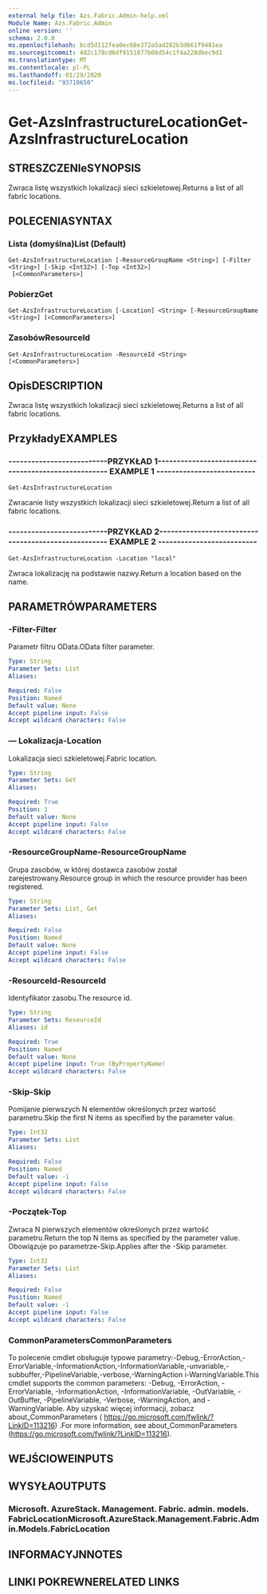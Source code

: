```yaml
---
external help file: Azs.Fabric.Admin-help.xml
Module Name: Azs.Fabric.Admin
online version: ''
schema: 2.0.0
ms.openlocfilehash: bcd5d112fea0ec68e372a5ad282b3d661f9481ea
ms.sourcegitcommit: 4d2c178cd6df9151877b08d54c1f4a228dbec9d1
ms.translationtype: MT
ms.contentlocale: pl-PL
ms.lasthandoff: 01/29/2020
ms.locfileid: "93710650"
---
```

# <span data-ttu-id="974fd-101">Get-AzsInfrastructureLocation</span><span class="sxs-lookup"><span data-stu-id="974fd-101">Get-AzsInfrastructureLocation</span></span>

## <span data-ttu-id="974fd-102">STRESZCZENIe</span><span class="sxs-lookup"><span data-stu-id="974fd-102">SYNOPSIS</span></span>
<span data-ttu-id="974fd-103">Zwraca listę wszystkich lokalizacji sieci szkieletowej.</span><span class="sxs-lookup"><span data-stu-id="974fd-103">Returns a list of all fabric locations.</span></span>

## <span data-ttu-id="974fd-104">POLECENIA</span><span class="sxs-lookup"><span data-stu-id="974fd-104">SYNTAX</span></span>

### <span data-ttu-id="974fd-105">Lista (domyślna)</span><span class="sxs-lookup"><span data-stu-id="974fd-105">List (Default)</span></span>
```
Get-AzsInfrastructureLocation [-ResourceGroupName <String>] [-Filter <String>] [-Skip <Int32>] [-Top <Int32>]
 [<CommonParameters>]
```

### <span data-ttu-id="974fd-106">Pobierz</span><span class="sxs-lookup"><span data-stu-id="974fd-106">Get</span></span>
```
Get-AzsInfrastructureLocation [-Location] <String> [-ResourceGroupName <String>] [<CommonParameters>]
```

### <span data-ttu-id="974fd-107">Zasobów</span><span class="sxs-lookup"><span data-stu-id="974fd-107">ResourceId</span></span>
```
Get-AzsInfrastructureLocation -ResourceId <String> [<CommonParameters>]
```

## <span data-ttu-id="974fd-108">Opis</span><span class="sxs-lookup"><span data-stu-id="974fd-108">DESCRIPTION</span></span>
<span data-ttu-id="974fd-109">Zwraca listę wszystkich lokalizacji sieci szkieletowej.</span><span class="sxs-lookup"><span data-stu-id="974fd-109">Returns a list of all fabric locations.</span></span>

## <span data-ttu-id="974fd-110">Przykłady</span><span class="sxs-lookup"><span data-stu-id="974fd-110">EXAMPLES</span></span>

### <span data-ttu-id="974fd-111">--------------------------PRZYKŁAD 1--------------------------</span><span class="sxs-lookup"><span data-stu-id="974fd-111">-------------------------- EXAMPLE 1 --------------------------</span></span>
```
Get-AzsInfrastructureLocation
```

<span data-ttu-id="974fd-112">Zwracanie listy wszystkich lokalizacji sieci szkieletowej.</span><span class="sxs-lookup"><span data-stu-id="974fd-112">Return a list of all fabric locations.</span></span>

### <span data-ttu-id="974fd-113">--------------------------PRZYKŁAD 2--------------------------</span><span class="sxs-lookup"><span data-stu-id="974fd-113">-------------------------- EXAMPLE 2 --------------------------</span></span>
```
Get-AzsInfrastructureLocation -Location "local"
```

<span data-ttu-id="974fd-114">Zwraca lokalizację na podstawie nazwy.</span><span class="sxs-lookup"><span data-stu-id="974fd-114">Return a location based on the name.</span></span>

## <span data-ttu-id="974fd-115">PARAMETRÓW</span><span class="sxs-lookup"><span data-stu-id="974fd-115">PARAMETERS</span></span>

### <span data-ttu-id="974fd-116">-Filter</span><span class="sxs-lookup"><span data-stu-id="974fd-116">-Filter</span></span>
<span data-ttu-id="974fd-117">Parametr filtru OData.</span><span class="sxs-lookup"><span data-stu-id="974fd-117">OData filter parameter.</span></span>

```yaml
Type: String
Parameter Sets: List
Aliases: 

Required: False
Position: Named
Default value: None
Accept pipeline input: False
Accept wildcard characters: False
```

### <span data-ttu-id="974fd-118">— Lokalizacja</span><span class="sxs-lookup"><span data-stu-id="974fd-118">-Location</span></span>
<span data-ttu-id="974fd-119">Lokalizacja sieci szkieletowej.</span><span class="sxs-lookup"><span data-stu-id="974fd-119">Fabric location.</span></span>

```yaml
Type: String
Parameter Sets: Get
Aliases: 

Required: True
Position: 1
Default value: None
Accept pipeline input: False
Accept wildcard characters: False
```

### <span data-ttu-id="974fd-120">-ResourceGroupName</span><span class="sxs-lookup"><span data-stu-id="974fd-120">-ResourceGroupName</span></span>
<span data-ttu-id="974fd-121">Grupa zasobów, w której dostawca zasobów został zarejestrowany.</span><span class="sxs-lookup"><span data-stu-id="974fd-121">Resource group in which the resource provider has been registered.</span></span>

```yaml
Type: String
Parameter Sets: List, Get
Aliases: 

Required: False
Position: Named
Default value: None
Accept pipeline input: False
Accept wildcard characters: False
```

### <span data-ttu-id="974fd-122">-ResourceId</span><span class="sxs-lookup"><span data-stu-id="974fd-122">-ResourceId</span></span>
<span data-ttu-id="974fd-123">Identyfikator zasobu.</span><span class="sxs-lookup"><span data-stu-id="974fd-123">The resource id.</span></span>

```yaml
Type: String
Parameter Sets: ResourceId
Aliases: id

Required: True
Position: Named
Default value: None
Accept pipeline input: True (ByPropertyName)
Accept wildcard characters: False
```

### <span data-ttu-id="974fd-124">-Skip</span><span class="sxs-lookup"><span data-stu-id="974fd-124">-Skip</span></span>
<span data-ttu-id="974fd-125">Pomijanie pierwszych N elementów określonych przez wartość parametru.</span><span class="sxs-lookup"><span data-stu-id="974fd-125">Skip the first N items as specified by the parameter value.</span></span>

```yaml
Type: Int32
Parameter Sets: List
Aliases: 

Required: False
Position: Named
Default value: -1
Accept pipeline input: False
Accept wildcard characters: False
```

### <span data-ttu-id="974fd-126">-Początek</span><span class="sxs-lookup"><span data-stu-id="974fd-126">-Top</span></span>
<span data-ttu-id="974fd-127">Zwraca N pierwszych elementów określonych przez wartość parametru.</span><span class="sxs-lookup"><span data-stu-id="974fd-127">Return the top N items as specified by the parameter value.</span></span>
<span data-ttu-id="974fd-128">Obowiązuje po parametrze-Skip.</span><span class="sxs-lookup"><span data-stu-id="974fd-128">Applies after the -Skip parameter.</span></span>

```yaml
Type: Int32
Parameter Sets: List
Aliases: 

Required: False
Position: Named
Default value: -1
Accept pipeline input: False
Accept wildcard characters: False
```

### <span data-ttu-id="974fd-129">CommonParameters</span><span class="sxs-lookup"><span data-stu-id="974fd-129">CommonParameters</span></span>
<span data-ttu-id="974fd-130">To polecenie cmdlet obsługuje typowe parametry:-Debug,-ErrorAction,-ErrorVariable,-InformationAction,-InformationVariable,-unvariable,-subbuffer,-PipelineVariable,-verbose,-WarningAction i-WarningVariable.</span><span class="sxs-lookup"><span data-stu-id="974fd-130">This cmdlet supports the common parameters: -Debug, -ErrorAction, -ErrorVariable, -InformationAction, -InformationVariable, -OutVariable, -OutBuffer, -PipelineVariable, -Verbose, -WarningAction, and -WarningVariable.</span></span> <span data-ttu-id="974fd-131">Aby uzyskać więcej informacji, zobacz about_CommonParameters ( https://go.microsoft.com/fwlink/?LinkID=113216) .</span><span class="sxs-lookup"><span data-stu-id="974fd-131">For more information, see about_CommonParameters (https://go.microsoft.com/fwlink/?LinkID=113216).</span></span>

## <span data-ttu-id="974fd-132">WEJŚCIOWE</span><span class="sxs-lookup"><span data-stu-id="974fd-132">INPUTS</span></span>

## <span data-ttu-id="974fd-133">WYSYŁA</span><span class="sxs-lookup"><span data-stu-id="974fd-133">OUTPUTS</span></span>

### <span data-ttu-id="974fd-134">Microsoft. AzureStack. Management. Fabric. admin. models. FabricLocation</span><span class="sxs-lookup"><span data-stu-id="974fd-134">Microsoft.AzureStack.Management.Fabric.Admin.Models.FabricLocation</span></span>

## <span data-ttu-id="974fd-135">INFORMACYJN</span><span class="sxs-lookup"><span data-stu-id="974fd-135">NOTES</span></span>

## <span data-ttu-id="974fd-136">LINKI POKREWNE</span><span class="sxs-lookup"><span data-stu-id="974fd-136">RELATED LINKS</span></span>

